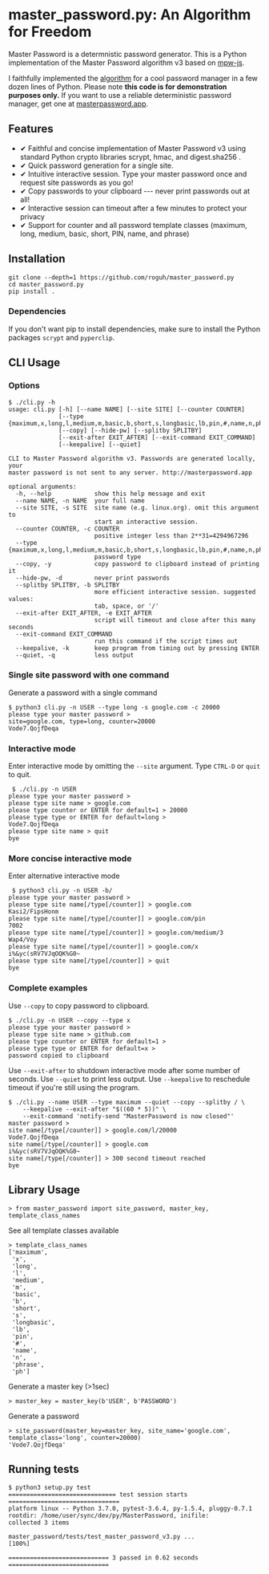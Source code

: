 # master\_password.py: An Algorithm for Freedom

Master Password is a determnistic password generator.
This is a Python implementation of the Master Password algorithm v3 based on 
[mpw-js](https://github.com/tmthrgd/mpw-js).

I faithfully implemented the [algorithm](http://www.masterpasswordapp.com/masterpassword-algorithm.pdf) for a cool password manager in a few dozen lines of Python. Please note **this code is for demonstration purposes only.** If you want to use a reliable deterministic password manager, get one at [masterpassword.app](http://masterpassword.app).

## **Features**

- ✔ Faithful and concise implementation of Master Password v3 using standard Python crypto libraries scrypt, hmac, and digest.sha256 .
- ✔ Quick password generation for a single site.
- ✔ Intuitive interactive session. Type your master password once and request site passwords as you go!
- ✔ Copy passwords to your clipboard --- never print passwords out at all!
- ✔ Interactive session can timeout after a few minutes to protect your privacy
- ✔ Support for counter and all password template classes (maximum, long, medium, basic, short, PIN, name, and phrase)

## Installation

```
git clone --depth=1 https://github.com/roguh/master_password.py
cd master_password.py
pip install .
```

### Dependencies

If you don't want pip to install dependencies, make sure to install the Python packages `scrypt` and `pyperclip`.

## CLI Usage

### Options 

```
$ ./cli.py -h
usage: cli.py [-h] [--name NAME] [--site SITE] [--counter COUNTER]
              [--type {maximum,x,long,l,medium,m,basic,b,short,s,longbasic,lb,pin,#,name,n,phrase,ph}]
              [--copy] [--hide-pw] [--splitby SPLITBY]
              [--exit-after EXIT_AFTER] [--exit-command EXIT_COMMAND]
              [--keepalive] [--quiet]

CLI to Master Password algorithm v3. Passwords are generated locally, your
master password is not sent to any server. http://masterpassword.app

optional arguments:
  -h, --help            show this help message and exit
  --name NAME, -n NAME  your full name
  --site SITE, -s SITE  site name (e.g. linux.org). omit this argument to
                        start an interactive session.
  --counter COUNTER, -c COUNTER
                        positive integer less than 2**31=4294967296
  --type {maximum,x,long,l,medium,m,basic,b,short,s,longbasic,lb,pin,#,name,n,phrase,ph}
                        password type
  --copy, -y            copy password to clipboard instead of printing it
  --hide-pw, -d         never print passwords
  --splitby SPLITBY, -b SPLITBY
                        more efficient interactive session. suggested values:
                        tab, space, or '/'
  --exit-after EXIT_AFTER, -e EXIT_AFTER
                        script will timeout and close after this many seconds
  --exit-command EXIT_COMMAND
                        run this command if the script times out
  --keepalive, -k       keep program from timing out by pressing ENTER
  --quiet, -q           less output
```

### Single site password with one command

Generate a password with a single command

```
$ python3 cli.py -n USER --type long -s google.com -c 20000
please type your master password >
site=google.com, type=long, counter=20000
Vode7.QojfDeqa
```

### Interactive mode

Enter interactive mode by omitting the `--site` argument. Type `CTRL-D` or `quit` to quit.

```
 $ ./cli.py -n USER
please type your master password >
please type site name > google.com
please type counter or ENTER for default=1 > 20000
please type type or ENTER for default=long >
Vode7.QojfDeqa
please type site name > quit
bye
```

### More concise interactive mode

Enter alternative interactive mode

```
 $ python3 cli.py -n USER -b/
please type your master password >
please type site name[/type[/counter]] > google.com
Kasi2/FipsHonm
please type site name[/type[/counter]] > google.com/pin
7002
please type site name[/type[/counter]] > google.com/medium/3
Wap4/Voy
please type site name[/type[/counter]] > google.com/x
i%&yc(sRV7VJqOQK%G0~
please type site name[/type[/counter]] > quit
bye
```

### Complete examples 

Use `--copy` to copy password to clipboard.

```
$ ./cli.py -n USER --copy --type x
please type your master password >
please type site name > github.com
please type counter or ENTER for default=1 >
please type type or ENTER for default=x >
password copied to clipboard
```

Use `--exit-after` to shutdown interactive mode after some number of seconds.
Use `--quiet` to print less output.
Use `--keepalive` to reschedule timeout if you're still using the program.

```
$ ./cli.py --name USER --type maximum --quiet --copy --splitby / \
    --keepalive --exit-after "$((60 * 5))" \
    --exit-command 'notify-send "MasterPassword is now closed"'
master password >
site name[/type[/counter]] > google.com/l/20000
Vode7.QojfDeqa
site name[/type[/counter]] > google.com
i%&yc(sRV7VJqOQK%G0~
site name[/type[/counter]] > 300 second timeout reached
bye
```

## Library Usage

```
> from master_password import site_password, master_key, template_class_names 
```

See all template classes available 

```
> template_class_names 
['maximum',
 'x',
 'long',
 'l',
 'medium',
 'm',
 'basic',
 'b',
 'short',
 's',
 'longbasic',
 'lb',
 'pin',
 '#',
 'name',
 'n',
 'phrase',
 'ph']
```

Generate a master key (>1sec)

```
> master_key = master_key(b'USER', b'PASSWORD')
```

Generate a password

```
> site_password(master_key=master_key, site_name='google.com', template_class='long', counter=20000)
'Vode7.QojfDeqa'
```

## Running tests

```
$ python3 setup.py test
============================== test session starts ===============================
platform linux -- Python 3.7.0, pytest-3.6.4, py-1.5.4, pluggy-0.7.1
rootdir: /home/user/sync/dev/py/MasterPassword, inifile:
collected 3 items                                                                

master_password/tests/test_master_password_v3.py ...                       [100%]

============================ 3 passed in 0.62 seconds ============================
```
